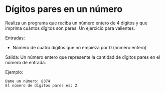 # Dígitos pares en un número

Realiza un programa que reciba un número entero de 4 dígitos y que imprima cuántos dígitos son pares. Un ejercicio para valientes.

Entradas: 
* Número de cuatro dígitos que no empieza por 0 (número entero)

Salida: Un número entero que represente la cantidad de dígitos pares en el número de entrada.

Ejemplo:
```
Dame un número: 8374
El número de dígitos pares es: 2
```
